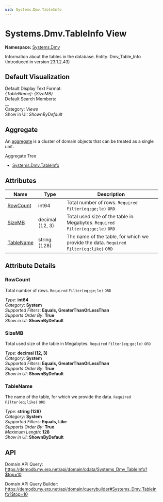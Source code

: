 ```yaml
---
uid: Systems.Dmv.TableInfo
---
```

# Systems.Dmv.TableInfo View

**Namespace:** [Systems.Dmv](Systems.Dmv.md)  

Information about the tables in the database. Entity: Dmv_Table_Info (Introduced in version 23.1.2.43)

## Default Visualization
Default Display Text Format:  
_{TableName}: {SizeMB}_  
Default Search Members:  
__  
Category:  _Views_  
Show in UI:  _ShownByDefault_  

## Aggregate
An [aggregate](https://docs.erp.net/tech/advanced/concepts/aggregates.html) is a cluster of domain objects that can be treated as a single unit.  

Aggregate Tree  
* [Systems.Dmv.TableInfo](Systems.Dmv.TableInfo.md)  

## Attributes

| Name | Type | Description |
| ---- | ---- | --- |
| [RowCount](Systems.Dmv.TableInfo.md#rowcount) | int64 | Total number of rows. `Required` `Filter(eq;ge;le)` `ORD` 
| [SizeMB](Systems.Dmv.TableInfo.md#sizemb) | decimal (12, 3) | Total used size of the table in Megabytes. `Required` `Filter(eq;ge;le)` `ORD` 
| [TableName](Systems.Dmv.TableInfo.md#tablename) | string (128) | The name of the table, for which we provide the data. `Required` `Filter(eq;like)` `ORD` 


## Attribute Details

### RowCount

Total number of rows. `Required` `Filter(eq;ge;le)` `ORD`

_Type_: **int64**  
_Category_: **System**  
_Supported Filters_: **Equals, GreaterThanOrLessThan**  
_Supports Order By_: **True**  
_Show in UI_: **ShownByDefault**  

### SizeMB

Total used size of the table in Megabytes. `Required` `Filter(eq;ge;le)` `ORD`

_Type_: **decimal (12, 3)**  
_Category_: **System**  
_Supported Filters_: **Equals, GreaterThanOrLessThan**  
_Supports Order By_: **True**  
_Show in UI_: **ShownByDefault**  

### TableName

The name of the table, for which we provide the data. `Required` `Filter(eq;like)` `ORD`

_Type_: **string (128)**  
_Category_: **System**  
_Supported Filters_: **Equals, Like**  
_Supports Order By_: **True**  
_Maximum Length_: **128**  
_Show in UI_: **ShownByDefault**  


## API

Domain API Query:
<https://demodb.my.erp.net/api/domain/odata/Systems_Dmv_TableInfo?$top=10>

Domain API Query Builder:
<https://demodb.my.erp.net/api/domain/querybuilder#Systems_Dmv_TableInfo?$top=10>

